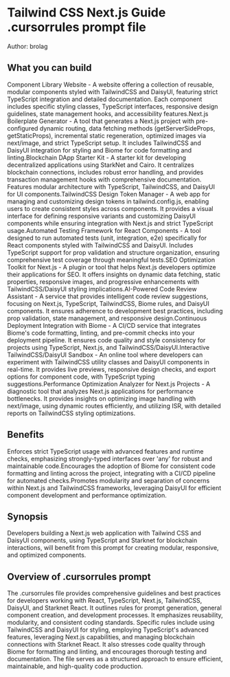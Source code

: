 # Tailwind CSS Next.js Guide .cursorrules prompt file

Author: brolag

## What you can build
Component Library Website - A website offering a collection of reusable, modular components styled with TailwindCSS and DaisyUI, featuring strict TypeScript integration and detailed documentation. Each component includes specific styling classes, TypeScript interfaces, responsive design guidelines, state management hooks, and accessibility features.Next.js Boilerplate Generator - A tool that generates a Next.js project with pre-configured dynamic routing, data fetching methods (getServerSideProps, getStaticProps), incremental static regeneration, optimized images via next/image, and strict TypeScript setup. It includes TailwindCSS and DaisyUI integration for styling and Biome for code formatting and linting.Blockchain DApp Starter Kit - A starter kit for developing decentralized applications using StarkNet and Cairo. It centralizes blockchain connections, includes robust error handling, and provides transaction management hooks with comprehensive documentation. Features modular architecture with TypeScript, TailwindCSS, and DaisyUI for UI components.TailwindCSS Design Token Manager - A web app for managing and customizing design tokens in tailwind.config.js, enabling users to create consistent styles across components. It provides a visual interface for defining responsive variants and customizing DaisyUI components while ensuring integration with Next.js and strict TypeScript usage.Automated Testing Framework for React Components - A tool designed to run automated tests (unit, integration, e2e) specifically for React components styled with TailwindCSS and DaisyUI. Includes TypeScript support for prop validation and structure organization, ensuring comprehensive test coverage through meaningful tests.SEO Optimization Toolkit for Next.js - A plugin or tool that helps Next.js developers optimize their applications for SEO. It offers insights on dynamic data fetching, static properties, responsive images, and progressive enhancements with TailwindCSS/DaisyUI styling implications.AI-Powered Code Review Assistant - A service that provides intelligent code review suggestions, focusing on Next.js, TypeScript, TailwindCSS, Biome rules, and DaisyUI components. It ensures adherence to development best practices, including prop validation, state management, and responsive design.Continuous Deployment Integration with Biome - A CI/CD service that integrates Biome's code formatting, linting, and pre-commit checks into your deployment pipeline. It ensures code quality and style consistency for projects using TypeScript, Next.js, and TailwindCSS/DaisyUI.Interactive TailwindCSS/DaisyUI Sandbox - An online tool where developers can experiment with TailwindCSS utility classes and DaisyUI components in real-time. It provides live previews, responsive design checks, and export options for component code, with TypeScript typing suggestions.Performance Optimization Analyzer for Next.js Projects - A diagnostic tool that analyzes Next.js applications for performance bottlenecks. It provides insights on optimizing image handling with next/image, using dynamic routes efficiently, and utilizing ISR, with detailed reports on TailwindCSS styling optimizations.

## Benefits
Enforces strict TypeScript usage with advanced features and runtime checks, emphasizing strongly-typed interfaces over 'any' for robust and maintainable code.Encourages the adoption of Biome for consistent code formatting and linting across the project, integrating with a CI/CD pipeline for automated checks.Promotes modularity and separation of concerns within Next.js and TailwindCSS frameworks, leveraging DaisyUI for efficient component development and performance optimization.

## Synopsis
Developers building a Next.js web application with Tailwind CSS and DaisyUI components, using TypeScript and Starknet for blockchain interactions, will benefit from this prompt for creating modular, responsive, and optimized components.

## Overview of .cursorrules prompt
The .cursorrules file provides comprehensive guidelines and best practices for developers working with React, TypeScript, Next.js, TailwindCSS, DaisyUI, and Starknet React. It outlines rules for prompt generation, general component creation, and development processes. It emphasizes reusability, modularity, and consistent coding standards. Specific rules include using TailwindCSS and DaisyUI for styling, employing TypeScript's advanced features, leveraging Next.js capabilities, and managing blockchain connections with Starknet React. It also stresses code quality through Biome for formatting and linting, and encourages thorough testing and documentation. The file serves as a structured approach to ensure efficient, maintainable, and high-quality code production.

